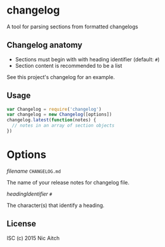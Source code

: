 # changelog

A tool for parsing sections from formatted changelogs

## Changelog anatomy

* Sections must begin with with heading identifier (default: `#`)
* Section content is recommended to be a list

See this project's changelog for an example.

## Usage

```javascript
var Changelog = require('changelog')
var changelog = new Changelog([options])
changelog.latest(function(notes) {
  // notes in an array of section objects
})
```

# Options

*filename* `CHANGELOG.md`

The name of your release notes for changelog file.

*headingIdentifier* `#`

The character(s) that identify a heading.

## License

ISC (c) 2015 Nic Aitch
